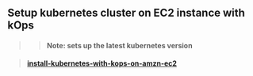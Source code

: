 
## Setup kubernetes cluster on EC2 instance with kOps ##
>> #### Note: sets up the latest kubernetes version

> **[install-kubernetes-with-kops-on-amzn-ec2](https://github.com/ashuhatkar/ashulearn-kubernetes-setup-on-prod-systems/blob/develop/01-install/install-kubernetes-with-kops-on-amzn-ec2.md)**
